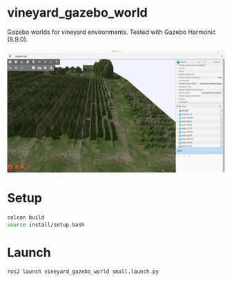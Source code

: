 # vineyard_gazebo_world

Gazebo worlds for vineyard environments. Tested with Gazebo Harmonic (8.9.0).

![Vineyard Gazebo World](static/vineyard_world.jpg)

# Setup

```bash
colcon build
source install/setup.bash
```

# Launch

```bash
ros2 launch vineyard_gazebo_world small.launch.py
```
